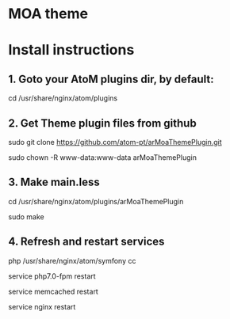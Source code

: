 # MOA theme

# Install instructions

## 1. Goto your AtoM plugins dir, by default:

cd /usr/share/nginx/atom/plugins

## 2. Get Theme plugin files from github

sudo git clone https://github.com/atom-pt/arMoaThemePlugin.git

sudo chown -R www-data:www-data arMoaThemePlugin

## 3. Make main.less

cd /usr/share/nginx/atom/plugins/arMoaThemePlugin

sudo make

## 4. Refresh and restart services

php /usr/share/nginx/atom/symfony cc

service php7.0-fpm restart

service memcached restart

service nginx restart
